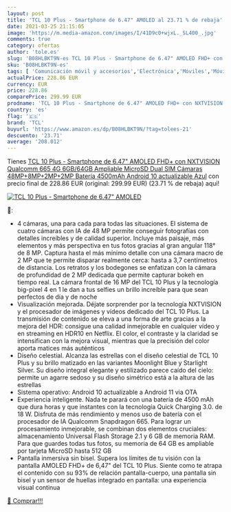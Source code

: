 ```yaml
---
layout: post
title: 'TCL 10 Plus - Smartphone de 6.47" AMOLED al 23.71 % de rebaja'
date: 2021-03-25 21:15:05
image: 'https://m.media-amazon.com/images/I/41D9c0+wjxL._SL400_.jpg'
comments: true
category: ofertas
author: 'tole.es'
slug: 'B08HLBKT9N-es TCL 10 Plus - Smartphone de 6.47" AMOLED FHD+ con...'
sku: 'B08HLBKT9N-es'
tags: [ 'Comunicación móvil y accesorios','Electrónica','Móviles','Móviles y smartphones libres','android','tcl', ]
actualPrice: 228.86 EUR
currency: EUR
price: 228.86
comparePrice: 299.99 EUR
prodname: 'TCL 10 Plus - Smartphone de 6.47" AMOLED FHD+ con NXTVISION  Qualcomm 665 4G  6GB/64GB Ampliable MicroSD  Dual SIM  Cámaras 48MP+8MP+2MP+2MP  Batería 4500mAh  Android 10 actualizable  Azul'
country: 'es'
flag: '🇪🇸'
brand: 'TCL'
buyurl: 'https://www.amazon.es/dp/B08HLBKT9N/?tag=tolees-21'
descuento: '23.71'
average: '208.012'
---
```


Tienes [TCL 10 Plus - Smartphone de 6.47" AMOLED FHD+ con NXTVISION  Qualcomm 665 4G  6GB/64GB Ampliable MicroSD  Dual SIM  Cámaras 48MP+8MP+2MP+2MP  Batería 4500mAh  Android 10 actualizable  Azul](https://www.amazon.es/dp/B08HLBKT9N/?tag=tolees-21) con precio final de  228.86 EUR (original: 299.99 EUR) (23.71 %  de rebaja) aqui!

[![TCL 10 Plus - Smartphone de 6.47" AMOLED](https://m.media-amazon.com/images/I/41D9c0+wjxL._SL400_.jpg)](https://www.amazon.es/dp/B08HLBKT9N/?tag=tolees-21)

🔎:

- 4 cámaras, una para cada para todas las situaciones. El sistema de cuatro cámaras con IA de 48 MP permite conseguir fotografías con detalles increíbles y de calidad superior. Incluye más paisaje, más elementos y más perspectiva en tus fotos gracias al gran angular 118° de 8 MP. Captura hasta el más mínimo detalle con una cámara macro de 2 MP que te permite disparar realmente cerca: hasta a 3,7 centímetros de distancia. Los retratos y los bodegones se enfatizan con la cámara de profundidad de 2 MP dedicada que permite capturar bokeh en tiempo real. La cámara frontal de 16 MP del TCL 10 Plus y la tecnología big-pixel 4 en 1 le dan a tus selfies un brillo increíble para que sean perfectos de día y de noche
- Visualización mejorada. Déjate sorprender por la tecnología NXTVISION y el procesador de imágenes y vídeos dedicado del TCL 10 Plus. La transmisión de contenido se eleva a una forma de arte gracias a la mejora del HDR: consigue una calidad inmejorable en cualquier vídeo y en streaming en HDR10 en Netflix. El color, el contraste y la claridad se intensifican con la mejora visual, mientras que la precisión del color aporta matices más auténticos
- Diseño celestial. Alcanza las estrellas con el diseño celestial de TCL 10 Plus y su brillo matizado en las variantes Moonlight Blue y Starlight Silver. Su diseño integral elegante y estilizado parece caído del cielo: permite un agarre sedoso y su diseño simétrico está a la altura de las estrellas
- Sistema operativo: Android 10 actualizable a Android 11 via OTA
- Experiencia inteligente. Nada te parará con una batería de 4500 mAh que dura horas y que instantes con la tecnología Quick Charging 3.0. de 18 W. Disfruta de más rendimiento y menos uso de batería con el procesador de IA Qualcomm Snapdragon 665. Para lograr un procesamiento inmejorable, se combinan dos elementos cruciales: almacenamiento Universal Flash Storage 2.1 y 6 GB de memoria RAM. Para que guardes todas tus fotos, su memoria de 64 GB es ampliable por tarjeta MicroSD hasta 512 GB
- Pantalla inmersiva sin bisel. Supera los límites de tu visión con la pantalla AMOLED FHD+ de 6,47" del TCL 10 Plus. Siente como te atrapa el contenido con su 93% de relación pantalla-cuerpo, una pantalla sin bisel y un sensor de huellas integrado en pantalla: una experiencia visual continua

[🛒 Comprar!!!](https://www.amazon.es/dp/B08HLBKT9N/?tag=tolees-21)
